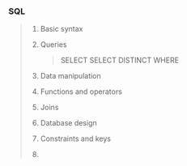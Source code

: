 ### SQL

> 1. Basic syntax
> 2. Queries
>    >SELECT
>    >SELECT DISTINCT
>    >WHERE
> 4. Data manipulation
> 5. Functions and operators
> 6. Joins
> 7. Database design
> 8. Constraints and keys
>
> 9. 
>
> 
